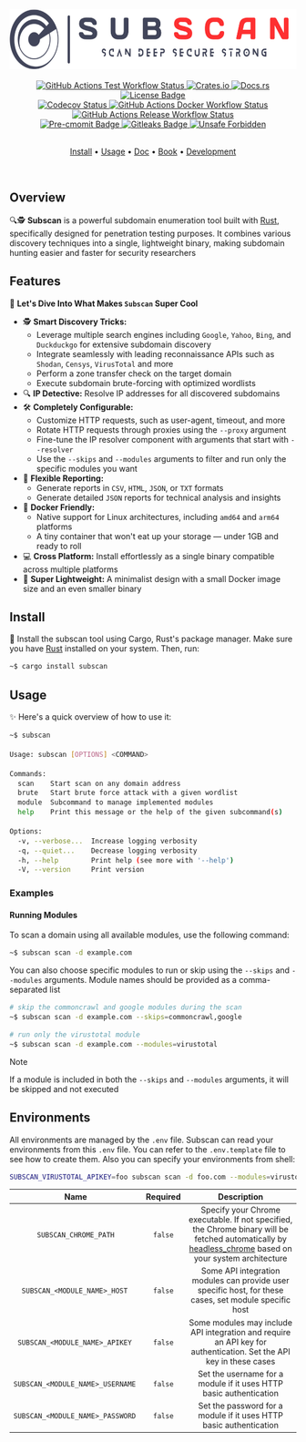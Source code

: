 <!-- markdownlint-disable MD033 MD041 -->
<div align="center">
  <picture>
    <source media="(prefers-color-scheme: dark)" srcset="https://github.com/eredotpkfr/subscan/blob/main/assets/logo-light.png?raw=true">
    <img alt="Subscan Logo" height="105px" src="https://github.com/eredotpkfr/subscan/blob/main/assets/logo-dark.png?raw=true">
  </picture>
</div>
<br>
<div align="center">
  <a href="https://github.com/eredotpkfr/subscan/actions/workflows/tests.yml">
    <picture>
      <source media="(prefers-color-scheme: dark)" srcset="https://img.shields.io/github/actions/workflow/status/eredotpkfr/subscan/tests.yml?label=test&logo=Github&labelColor=ff3030&color=e6e6e6">
      <img alt="GitHub Actions Test Workflow Status" src="https://img.shields.io/github/actions/workflow/status/eredotpkfr/subscan/tests.yml?label=test&logo=Github&labelColor=42445a&color=e6e6e6">
    </picture>
  </a>

  <a href="https://crates.io/crates/subscan">
    <picture>
      <source media="(prefers-color-scheme: dark)" srcset="https://img.shields.io/crates/v/subscan?logoColor=white&color=e6e6e6&labelColor=ff3030">
      <img alt="Crates.io" src="https://img.shields.io/crates/v/subscan?labelColor=42445a&color=e6e6e6">
    </picture>
  </a>

  <a href="https://docs.rs/subscan/latest/subscan/">
    <picture>
      <source media="(prefers-color-scheme: dark)" srcset="https://img.shields.io/docsrs/subscan?logoColor=white&color=e6e6e6&labelColor=ff3030">
      <img alt="Docs.rs" src="https://img.shields.io/docsrs/subscan?labelColor=42445a&color=e6e6e6">
    </picture>
  </a>

  <a href="https://github.com/eredotpkfr/subscan/blob/main/LICENSE">
    <picture>
      <source media="(prefers-color-scheme: dark)" srcset="https://img.shields.io/github/license/eredotpkfr/subscan?labelColor=ff3030&color=e6e6e6">
      <img alt="License Badge" src="https://img.shields.io/github/license/eredotpkfr/subscan?labelColor=42445a&color=e6e6e6">
    </picture>
  </a>
</div>
<div align="center">
  <a href="https://app.codecov.io/gh/eredotpkfr/subscan">
    <picture>
      <source media="(prefers-color-scheme: dark)" srcset="https://img.shields.io/codecov/c/gh/eredotpkfr/subscan?labelColor=ff3030&color=e6e6e6&logo=codecov&logoColor=white">
      <img alt="Codecov Status" src="https://img.shields.io/codecov/c/gh/eredotpkfr/subscan?labelColor=42445a&color=e6e6e6&logo=codecov&logoColor=white">
    </picture>
  </a>

  <a href="https://github.com/eredotpkfr/subscan/actions/workflows/docker.yml">
    <picture>
      <source media="(prefers-color-scheme: dark)" srcset="https://img.shields.io/github/actions/workflow/status/eredotpkfr/subscan/docker.yml?label=docker&logo=Docker&labelColor=ff3030&color=e6e6e6&logoColor=white">
      <img alt="GitHub Actions Docker Workflow Status" src="https://img.shields.io/github/actions/workflow/status/eredotpkfr/subscan/docker.yml?label=docker&logo=Docker&labelColor=42445a&color=e6e6e6&logoColor=white">
    </picture>
  </a>

  <a href="https://github.com/eredotpkfr/subscan/actions/workflows/release.yml">
    <picture>
      <source media="(prefers-color-scheme: dark)" srcset="https://img.shields.io/github/actions/workflow/status/eredotpkfr/subscan/release.yml?label=release&logo=GithubActions&labelColor=ff3030&color=e6e6e6&logoColor=white">
      <img alt="GitHub Actions Release Workflow Status" src="https://img.shields.io/github/actions/workflow/status/eredotpkfr/subscan/release.yml?label=release&logo=GithubActions&labelColor=42445a&color=e6e6e6&logoColor=white">
    </picture>
  </a>
</div>
<div align="center">
  <a href="https://pre-commit.com/">
    <picture>
      <source media="(prefers-color-scheme: dark)" srcset="https://img.shields.io/badge/pre--commit-enabled-brightgreen?logo=pre-commit&logoColor=white&color=e6e6e6&labelColor=ff3030">
      <img alt="Pre-cmomit Badge" src="https://img.shields.io/badge/pre--commit-enabled-brightgreen?logo=pre-commit&logoColor=white&color=e6e6e6&labelColor=42445a">
    </picture>
  </a>

  <a href="https://gitleaks.io/">
    <picture>
      <source media="(prefers-color-scheme: dark)" srcset="https://img.shields.io/badge/protected%20by-gitleaks-blue?color=e6e6e6&labelColor=ff3030">
      <img alt="Gitleaks Badge" src="https://img.shields.io/badge/protected%20by-gitleaks-blue?color=e6e6e6&labelColor=42445a">
    </picture>
  </a>

  <a href="https://github.com/rust-secure-code/safety-dance/">
    <picture>
      <source media="(prefers-color-scheme: dark)" srcset="https://img.shields.io/badge/unsafe-forbidden-success.svg?color=e6e6e6&labelColor=ff3030">
      <img alt="Unsafe Forbidden" src="https://img.shields.io/badge/unsafe-forbidden-success.svg?color=e6e6e6&labelColor=42445a">
    </picture>
  </a>
</div>
<br>
<p align="center">
  <a href="https://github.com/eredotpkfr/subscan?tab=readme-ov-file#install">Install</a> •
  <a href="https://github.com/eredotpkfr/subscan/tree/update-readme?tab=readme-ov-file#usage">Usage</a> •
  <a href="https://docs.rs/subscan/latest/subscan/">Doc</a> •
  <a href="https://erdoganyoksul.com/subscan/">Book</a> •
  <a href="#">Development</a>
</p>
<br>
<!-- markdownlint-enable MD033 MD041 -->

## Overview

🔍🕵️ **Subscan** is a powerful subdomain enumeration tool built with [Rust](https://www.rust-lang.org/), specifically designed for penetration testing purposes. It combines various discovery techniques into a single, lightweight binary, making subdomain hunting easier and faster for security researchers
<!-- markdownlint-disable MD007 -->

## Features

🎯 **Let's Dive Into What Makes `Subscan` Super Cool**

- 🕵️ **Smart Discovery Tricks:**
   - Leverage multiple search engines including `Google`, `Yahoo`, `Bing`, and `Duckduckgo` for extensive subdomain discovery
   - Integrate seamlessly with leading reconnaissance APIs such as `Shodan`, `Censys`, `VirusTotal` and more
   - Perform a zone transfer check on the target domain
   - Execute subdomain brute-forcing with optimized wordlists
- 🔍 **IP Detective:** Resolve IP addresses for all discovered subdomains
- 🛠️ **Completely Configurable:**
   - Customize HTTP requests, such as user-agent, timeout, and more
   - Rotate HTTP requests through proxies using the `--proxy` argument
   - Fine-tune the IP resolver component with arguments that start with `--resolver`
   - Use the `--skips` and `--modules` arguments to filter and run only the specific modules you want
- 📎 **Flexible Reporting:**
   - Generate reports in `CSV`, `HTML`, `JSON`, or `TXT` formats
   - Generate detailed `JSON` reports for technical analysis and insights
- 🐳 **Docker Friendly:**
   - Native support for Linux architectures, including `amd64` and `arm64` platforms
   - A tiny container that won't eat up your storage — under 1GB and ready to roll
- 💻 **Cross Platform:** Install effortlessly as a single binary compatible across multiple platforms
- 🚀 **Super Lightweight:** A minimalist design with a small Docker image size and an even smaller binary

## Install

🦀 Install the subscan tool using Cargo, Rust's package manager. Make sure you have [Rust](https://www.rust-lang.org/) installed on your system. Then, run:

```bash
~$ cargo install subscan
```

## Usage

✨ Here's a quick overview of how to use it:

```bash
~$ subscan

Usage: subscan [OPTIONS] <COMMAND>

Commands:
  scan    Start scan on any domain address
  brute   Start brute force attack with a given wordlist
  module  Subcommand to manage implemented modules
  help    Print this message or the help of the given subcommand(s)

Options:
  -v, --verbose...  Increase logging verbosity
  -q, --quiet...    Decrease logging verbosity
  -h, --help        Print help (see more with '--help')
  -V, --version     Print version
```

### Examples

#### Running Modules

To scan a domain using all available modules, use the following command:

```bash
~$ subscan scan -d example.com
```

You can also choose specific modules to run or skip using the `--skips` and `--modules` arguments. Module names should be provided as a comma-separated list

```bash
# skip the commoncrawl and google modules during the scan
~$ subscan scan -d example.com --skips=commoncrawl,google
```

```bash
# run only the virustotal module
~$ subscan scan -d example.com --modules=virustotal
```

> [!NOTE]
> If a module is included in both the `--skips` and `--modules` arguments, it will be skipped and not executed

<!-- markdownlint-enable MD007 -->

## Environments

All environments are managed by the `.env` file. Subscan can read your environments from this `.env` file. You can refer to the `.env.template` file to see how to create them. Also you can specify your environments from shell:

```bash
SUBSCAN_VIRUSTOTAL_APIKEY=foo subscan scan -d foo.com --modules=virustotal
```

<!-- markdownlint-disable MD033 MD041 -->
<div align="center">

| Name                           | Required | Description |
| :----------------------------: | :------: | :---------: |
| `SUBSCAN_CHROME_PATH`          | `false`  | Specify your Chrome executable. If not specified, the Chrome binary will be fetched automatically by <a href="https://github.com/rust-headless-chrome/rust-headless-chrome/">headless_chrome<a/> based on your system architecture |
| `SUBSCAN_<MODULE_NAME>_HOST` | `false`  | Some API integration modules can provide user specific host, for these cases, set module specific host |
| `SUBSCAN_<MODULE_NAME>_APIKEY` | `false`  | Some modules may include API integration and require an API key for authentication. Set the API key in these cases |
| `SUBSCAN_<MODULE_NAME>_USERNAME` | `false`  | Set the username for a module if it uses HTTP basic authentication |
| `SUBSCAN_<MODULE_NAME>_PASSWORD` | `false`  | Set the password for a module if it uses HTTP basic authentication |

</div>
<!-- markdownlint-enable MD033 MD041 -->
